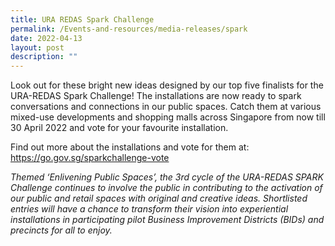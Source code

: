 ```yaml
---
title: URA REDAS Spark Challenge
permalink: /Events-and-resources/media-releases/spark
date: 2022-04-13
layout: post
description: ""
---
```

Look out for these bright new ideas designed by our top five finalists for the URA-REDAS Spark Challenge! The installations are now ready to spark conversations and connections in our public spaces. Catch them at various mixed-use developments and shopping malls across Singapore from now till 30 April 2022 and vote for your favourite installation.

Find out more about the installations and vote for them at: https://go.gov.sg/sparkchallenge-vote

*Themed ‘Enlivening Public Spaces’, the 3rd cycle of the URA-REDAS SPARK Challenge continues to involve the public in contributing to the activation of our public and retail spaces with original and creative ideas. Shortlisted entries will have a chance to transform their vision into experiential installations in participating pilot Business Improvement Districts (BIDs) and precincts for all to enjoy.*
